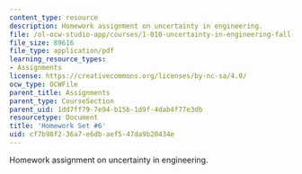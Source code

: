 ```yaml
---
content_type: resource
description: Homework assignment on uncertainty in engineering.
file: /ol-ocw-studio-app/courses/1-010-uncertainty-in-engineering-fall-2008/cf7b98f236a7e6dbaef547da9b20434e_homework_06.pdf
file_size: 89616
file_type: application/pdf
learning_resource_types:
- Assignments
license: https://creativecommons.org/licenses/by-nc-sa/4.0/
ocw_type: OCWFile
parent_title: Assignments
parent_type: CourseSection
parent_uid: 1dd7ff79-7e94-b15b-1d9f-4dab4f77e3db
resourcetype: Document
title: 'Homework Set #6'
uid: cf7b98f2-36a7-e6db-aef5-47da9b20434e
---
```

Homework assignment on uncertainty in engineering.